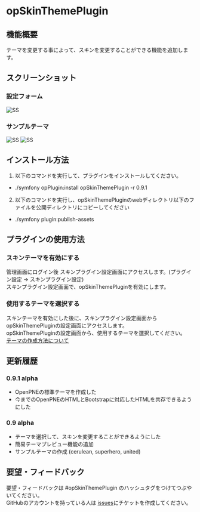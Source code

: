 opSkinThemePlugin
======================

## 機能概要
テーマを変更する事によって、スキンを変更することができる機能を追加します。

## スクリーンショット
### 設定フォーム
![SS](https://raw.github.com/suzuki-mar/opSkinThemePlugin/master/doc/img/setting.png)
### サンプルテーマ
![SS](https://raw.github.com/suzuki-mar/opSkinThemePlugin/master/doc/img/united.png) ![SS](https://raw.github.com/suzuki-mar/opSkinThemePlugin/master/doc/img/cerulean.png)

## インストール方法
1. 以下のコマンドを実行して、プラグインをインストールしてください。
 * ./symfony opPlugin:install opSkinThemePlugin -r 0.9.1
2. 以下のコマンドを実行し、opSkinThemePluginのwebディレクトリ以下のファイルを公開ディレクトリにコピーしてください
 * ./symfony plugin:publish-assets

## プラグインの使用方法

### スキンテーマを有効にする
管理画面にログイン後 スキンプラグイン設定画面にアクセスします。(プラグイン設定 -> スキンプラグイン設定)  
  スキンプラグイン設定画面で、opSkinThemePluginを有効にします。

### 使用するテーマを選択する
スキンテーマを有効にした後に、スキンプラグイン設定画面からopSkinThemePluginの設定画面にアクセスします。  
  opSkinThemePluginの設定画面から、使用するテーマを選択してください。       
  [テーマの作成方法について](https://github.com/suzuki-mar/opSkinThemePlugin/blob/master/doc/how_to_make_theme.md)


## 更新履歴
### 0.9.1 alpha
* OpenPNEの標準テーマを作成した
* 今までのOpenPNEのHTMLとBootstrapに対応したHTMLを共存できるようにした

### 0.9 alpha
* テーマを選択して、スキンを変更することができるようにした
* 簡易テーマプレビュー機能の追加
* サンプルテーマの作成 (cerulean, superhero, united)



## 要望・フィードバック
要望・フィードバックは #opSkinThemePlugin のハッシュタグをつけてつぶやいてください。             
  GitHubのアカウントを持っている人は [issues](https://github.com/suzuki-mar/opSkinThemePlugin/issues)にチケットを作成してください。
